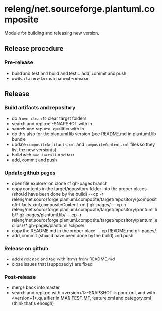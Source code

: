 # releng/net.sourceforge.plantuml.composite

Module for building and releasing new version.

## Release procedure

### Pre-release

- build and test and build and test... add, commit and push
- switch to new branch named <version>-release

## Release

### Build artifacts and repository

- do a `mvn clean` to clear target folders
- search and replace <version>-SNAPSHOT with <version> in *.*
- search and replace <version>.qualifier with <version> in *.*
- do this also for the plantuml.lib version (see README.md in plantuml.lib bundle
- update `compositeArtifacts.xml` and `compositeContent.xml` files so they list the new version(s)
- build with `mvn install` and test
- add, commit and push

### Update github pages

- open file explorer on clone of gh-pages branch
- copy contents in the target/repository folder into the proper places (should have been done by the build)
-- cp -r releng/net.sourceforge.plantuml.composite/target/repository/{compositeArtifacts.xml,compositeContent.xml} gh-pages/
-- cp -r releng/net.sourceforge.plantuml.composite/target/repository/plantuml.lib/* gh-pages/plantuml.lib/
-- cp -r releng/net.sourceforge.plantuml.composite/target/repository/plantuml.eclipse/* gh-pages/plantuml.eclipse/
- copy the README.md in the proper place
-- cp README.md gh-pages/
- add, commit (should have been done by the build) and push

### Release on github

- add a release and tag with items from README.md
- close issues that (supposedly) are fixed

### Post-release

- merge back into master
- search and replace <version> with <version+1>-SNAPSHOT in pom.xml, and <version> with <version+1>.qualifier in MANIFEST.MF, feature.xml and category.xml (think that's enough)
